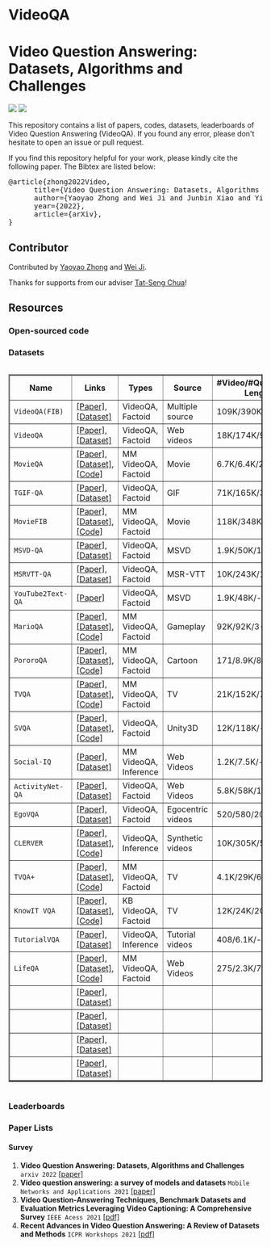 # VideoQA

# Video Question Answering: Datasets, Algorithms and Challenges

![](https://img.shields.io/badge/Status-building-brightgreen) ![](https://img.shields.io/badge/PRs-Welcome-red) 

This repository contains a list of papers, codes, datasets, leaderboards of Video Question Answering (VideoQA). If you found any error, please don't hesitate to open an issue or pull request.

If you find this repository helpful for your work,  please kindly cite the following paper. The Bibtex are listed below:
<pre>
@article{zhong2022Video,
      title={Video Question Answering: Datasets, Algorithms and Challenges}, 
      author={Yaoyao Zhong and Wei Ji and Junbin Xiao and Yicong Li and Weihong Deng and Tat-Seng Chua},
      year={2022},
      article={arXiv},
}
</pre>

## Contributor

Contributed by [Yaoyao Zhong](https://zhongyy.github.io) and [Wei Ji]().

Thanks for supports from our adviser [Tat-Seng Chua](https://www.chuatatseng.com/)!

## Resources

### Open-sourced code
### Datasets

<div style="overflow-x: auto; overflow-y: auto; height: auto; width:100%;">
<table style="width:100%" border="2">
<thead>
  <tr>
    <th>Name</th>
    <th>Links</th>
    <th>Types</th>
    <th>Source</th>
    <th>#Video/#Qustion/Video Length(s)</th>
    <th>Annotation</th>
  </tr>
</thead>

<tbody>
	<tr>
	<td><code>VideoQA(FIB)</code></td>
		<td><a href="https://arxiv.org/pdf/1511.04670.pdf">[Paper]</a>,
            <a href="https://github.com/ffmpbgrnn/VideoQA">[Dataset]</a></td>
		<td> VideoQA, Factoid </td>
		<td> Multiple source </td>
		<td> 109K/390K/-  </td>
		<td> Auto</td>
	</tr>
	<tr>
	<td><code>VideoQA</code></td>
		<td><a href="https://www.aaai.org/ocs/index.php/AAAI/AAAI17/paper/viewFile/14906/14319">[Paper]</a>,
            <a href="http://aliensunmin.github.io/project/video-language/">[Dataset]</a></td>
		<td> VideoQA, Factoid</td>
		<td> Web videos</td>
		<td> 18K/174K/90</td>
		<td> Auto, Man</td>
	</tr>	
	<tr>
	<td><code>MovieQA</code></td>
		<td><a href="https://openaccess.thecvf.com/content_cvpr_2016/papers/Tapaswi_MovieQA_Understanding_Stories_CVPR_2016_paper.pdf">[Paper]</a>,
            	<a href="http://movieqa.cs.toronto.edu/home/">[Dataset]</a>,
		<a href="https://github.com/makarandtapaswi/MovieQA_CVPR2016/">[Code]</a></td>
		<td> MM VideoQA, Factoid </td>
		<td> Movie </td>
		<td> 6.7K/6.4K/202  </td>
		<td> Man</td>
	</tr>
	<tr>
	<td><code>TGIF-QA</code></td>
		<td><a href="https://openaccess.thecvf.com/content_cvpr_2017/papers/Jang_TGIF-QA_Toward_Spatio-Temporal_CVPR_2017_paper.pdf">[Paper]</a>,
            <a href="https://github.com/YunseokJANG/tgif-qa">[Dataset]</a></td>
		<td> VideoQA, Factoid </td>
		<td> GIF </td>
		<td> 71K/165K/3  </td>
		<td> Auto, Man</td>
	</tr>
	<tr>
	<td><code>MovieFIB</code></td>
		<td><a href="https://openaccess.thecvf.com/content_cvpr_2017/papers/Maharaj_A_Dataset_and_CVPR_2017_paper.pdf">[Paper]</a>,
            	<a href="https://sites.google.com/site/describingmovies/home">[Dataset]</a>,
		<a href="https://github.com/teganmaharaj/movieFIB">[Code]</a></td>
		<td> MM VideoQA, Factoid </td>
		<td> Movie </td>
		<td> 118K/348K/4.1</td>
		<td> Auto</td>
	</tr>	
	<tr>
	<td><code>MSVD-QA</code></td>
		<td><a href="http://staff.ustc.edu.cn/~hexn/papers/mm17-videoQA.pdf">[Paper]</a>,
            <a href="https://github.com/xudejing/video-question-answering">[Dataset]</a></td>
		<td> VideoQA, Factoid </td>
		<td> MSVD </td>
		<td> 1.9K/50K/10</td>
		<td> Auto</td>
	</tr>	
	<tr>
	<td><code>MSRVTT-QA</code></td>
		<td><a href="http://staff.ustc.edu.cn/~hexn/papers/mm17-videoQA.pdf">[Paper]</a>,
            <a href="https://github.com/xudejing/video-question-answering">[Dataset]</a></td>
		<td> VideoQA, Factoid</td>
		<td> MSR-VTT</td>
		<td> 10K/243K/15</td>
		<td> Auto</td>
	</tr>	
	<tr>
	<td><code>YouTube2Text-QA</code></td>
		<td><a href="https://arxiv.org/pdf/1707.06355.pdf">[Paper]</a></td>
		<td> VideoQA, Factoid </td>
		<td> MSVD </td>
		<td> 1.9K/48K/-</td>
		<td> Auto</td>
	</tr>	
	<tr>
	<td><code>MarioQA</code></td>
		<td><a href="https://openaccess.thecvf.com/content_ICCV_2017/papers/Mun_MarioQA_Answering_Questions_ICCV_2017_paper.pdf">[Paper]</a>,
            	<a href="https://cvlab.postech.ac.kr/research/MarioQA/">[Dataset]</a>,
		<a href="https://github.com/JonghwanMun/MarioQA">[Code]</a></td>
		<td>MM VideoQA, Factoid</td>
		<td> Gameplay</td>
		<td>92K/92K/3-6 </td>
		<td> Auto</td>
	</tr>	
	<tr>
	<td><code>PororoQA</code></td>
		<td><a href="https://www.ijcai.org/Proceedings/2017/0280.pdf">[Paper]</a>,
            <a href="https://github.com/Kyung-Min/PororoQA">[Dataset]</a>,
		<a href="https://github.com/Kyung-Min/Deep-Embedded-Memory-Networks">[Code]</a></td>
		<td> MM VideoQA, Factoid</td>
		<td> Cartoon </td>
		<td> 171/8.9K/8.3</td>
		<td> Man</td>
	</tr>	
	<tr>
	<td><code>TVQA</code></td>
		<td><a href="https://aclanthology.org/D18-1167.pdf">[Paper]</a>,
           	<a href="http://tvqa.cs.unc.edu/">[Dataset]</a>,
		<a href="https://github.com/jayleicn/TVQAplus">[Code]</a></td>
		<td>MM VideoQA, Factoid</td>
		<td>TV</td>
		<td>21K/152K/76</td>
		<td>Man</td>
	</tr>	
	<tr>
	<td><code>SVQA</code></td>
		<td><a href="https://dl.acm.org/doi/abs/10.1145/3240508.3240563">[Paper]</a>,
            	<a href="https://svqa-founder.github.io/SVQA/">[Dataset]</a>,
		<a href="https://github.com/SVQA-founder/SVQA/tree/master/code">[Code]</a></td>
		<td> VideoQA, Factoid </td>
		<td> Unity3D </td>
		<td> 12K/118K/- </td>
		<td> Auto </td>
	</tr>	
	<tr>
	<td><code>Social-IQ</code></td>
		<td><a href="https://openaccess.thecvf.com/content_CVPR_2019/papers/Zadeh_Social-IQ_A_Question_Answering_Benchmark_for_Artificial_Social_Intelligence_CVPR_2019_paper.pdf">[Paper]</a>,
            <a href="https://github.com/A2Zadeh/Social-IQ">[Dataset]</a></td>
		<td> MM VideoQA, Inference</td>
		<td> Web Videos</td>
		<td> 1.2K/7.5K/-</td>
		<td> Man</td>
	</tr>	
	<tr>
	<td><code>ActivityNet-QA</code></td>
		<td><a href="https://ojs.aaai.org/index.php/AAAI/article/download/4946/4819">[Paper]</a>,
            <a href="https://github.com/MILVLG/activitynet-qa">[Dataset]</a></td>
		<td> VideoQA, Factoid</td>
		<td> Web Videos</td>
		<td> 5.8K/58K/180</td>
		<td> Man</td>
	</tr>	
	<td><code>EgoVQA</code></td>
		<td><a href="https://openaccess.thecvf.com/content_ICCVW_2019/papers/EPIC/Fan_EgoVQA_-_An_Egocentric_Video_Question_Answering_Benchmark_Dataset_ICCVW_2019_paper.pdf">[Paper]</a>,
            <a href="https://github.com/fanchenyou/EgoVQA/">[Dataset]</a></td>
		<td>VideoQA, Factoid</td>
		<td> Egocentric videos</td>
		<td> 520/580/20-100 </td>
		<td> Man</td>
	</tr>	
	<td><code>CLERVER</code></td>
		<td><a href="https://arxiv.org/abs/1910.01442">[Paper]</a>,
            <a href="http://clevrer.csail.mit.edu/">[Dataset]</a>,
            <a href="https://github.com/chuangg/CLEVRER">[Code]</a></td>
		<td> VideoQA, Inference </td>
		<td> Synthetic videos </td>
		<td> 10K/305K/5 </td>
		<td> Auto </td>
	</tr>	
	<td><code>TVQA+</code></td>
		<td><a href="https://arxiv.org/abs/1904.11574">[Paper]</a>,
            <a href="http://tvqa.cs.unc.edu/download_tvqa_plus.html">[Dataset]</a>,
            <a href="https://github.com/jayleicn/TVQAplus">[Code]</a></td>
		<td>MM VideoQA, Factoid</td>
		<td>TV</td>
		<td> 4.1K/29K/61</td>
		<td> Man</td>
	</tr>	
	<td><code>KnowIT VQA</code></td>
		<td><a href="https://arxiv.org/abs/1910.10706">[Paper]</a>,
            <a href="https://knowit-vqa.github.io/">[Dataset]</a>,
            <a href="https://github.com/noagarcia/knowit-rock">[Code]</a></td>
		<td>KB VideoQA, Factoid</td>
		<td> TV </td>
		<td> 12K/24K/20</td>
		<td> Man</td>
	</tr>	
	<td><code>TutorialVQA</code></td>
		<td><a href="https://arxiv.org/abs/1912.01046">[Paper]</a>,
            <a href="https://github.com/acolas1/TutorialVQAData">[Dataset]</a></td>
		<td> VideoQA, Inference</td>
		<td> Tutorial videos</td>
		<td> 408/6.1K/-</td>
		<td> Man</td>
	</tr>	
	<td><code>LifeQA</code></td>
		<td><a href="https://aclanthology.org/2020.lrec-1.536.pdf">[Paper]</a>,
            <a href="https://lit.eecs.umich.edu/lifeqa/">[Dataset]</a>,
            <a href="https://github.com/mmazab/LifeQA">[Code]</a></td>
		<td>MM VideoQA, Factoid</td>
		<td>Web Videos </td>
		<td> 275/2.3K/74 </td>
		<td> Man</td>
	</tr>	
	<td><code></code></td>
		<td><a href="">[Paper]</a>,
            <a href="">[Dataset]</a></td>
		<td></td>
		<td> </td>
		<td> </td>
		<td> </td>
	</tr>	
	<td><code></code></td>
		<td><a href="">[Paper]</a>,
            <a href="">[Dataset]</a></td>
		<td></td>
		<td> </td>
		<td> </td>
		<td> </td>
	</tr>	
	<td><code></code></td>
		<td><a href="">[Paper]</a>,
            <a href="">[Dataset]</a></td>
		<td></td>
		<td> </td>
		<td> </td>
		<td> </td>
	</tr>	
	<td><code></code></td>
		<td><a href="">[Paper]</a>,
            <a href="">[Dataset]</a></td>
		<td></td>
		<td> </td>
		<td> </td>
		<td> </td>
	</tr>	
</tbody >
</table>
</div>

### Leaderboards
### Paper Lists 

#### Survey

1. **Video Question Answering: Datasets, Algorithms and Challenges** `arxiv 2022` [[paper]]()
2. **Video question answering: a survey of models and datasets** `Mobile Networks and Applications 2021` [[paper]](https://link.springer.com/article/10.1007/s11036-020-01730-0)
3. **Video Question-Answering Techniques, Benchmark Datasets and Evaluation Metrics Leveraging Video Captioning: A Comprehensive Survey**  `IEEE Acess 2021` [[pdf]](https://ieeexplore.ieee.org/abstract/document/9350580) 
4. **Recent Advances in Video Question Answering: A Review of Datasets and Methods**  `ICPR Workshops 2021` [[pdf]](https://link.springer.com/chapter/10.1007/978-3-030-68790-8_27) 

